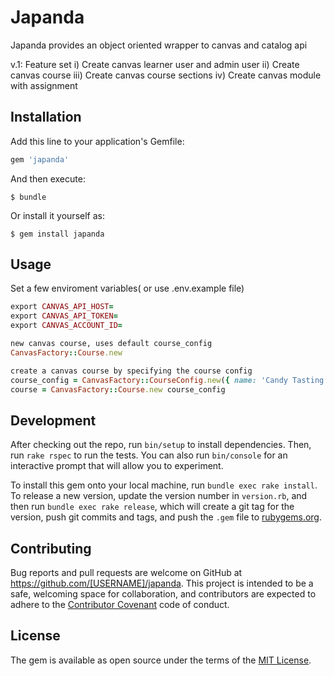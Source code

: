 # Japanda
Japanda provides an object oriented wrapper to canvas and catalog api

v.1: Feature set
i) Create canvas learner user and admin user
ii) Create canvas course
iii) Create canvas course sections
iv) Create canvas module with assignment

## Installation

Add this line to your application's Gemfile:

```ruby
gem 'japanda'
```

And then execute:

    $ bundle

Or install it yourself as:

    $ gem install japanda

## Usage
Set a few enviroment variables( or use .env.example file)

```ruby
export CANVAS_API_HOST=
export CANVAS_API_TOKEN=
export CANVAS_ACCOUNT_ID=
```

```ruby
new canvas course, uses default course_config
CanvasFactory::Course.new

create a canvas course by specifying the course config
course_config = CanvasFactory::CourseConfig.new({ name: 'Candy Tasting' })
course = CanvasFactory::Course.new course_config
```

## Development

After checking out the repo, run `bin/setup` to install dependencies. Then, run `rake rspec` to run the tests. You can also run `bin/console` for an interactive prompt that will allow you to experiment.

To install this gem onto your local machine, run `bundle exec rake install`. To release a new version, update the version number in `version.rb`, and then run `bundle exec rake release`, which will create a git tag for the version, push git commits and tags, and push the `.gem` file to [rubygems.org](https://rubygems.org).

## Contributing

Bug reports and pull requests are welcome on GitHub at https://github.com/[USERNAME]/japanda. This project is intended to be a safe, welcoming space for collaboration, and contributors are expected to adhere to the [Contributor Covenant](contributor-covenant.org) code of conduct.


## License

The gem is available as open source under the terms of the [MIT License](http://opensource.org/licenses/MIT).

